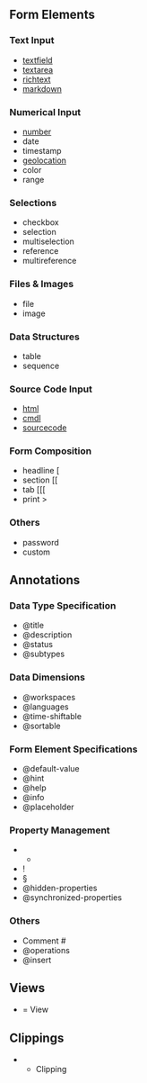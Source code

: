 ## Form Elements
### Text Input

* [textfield](formelement/textfield.md)
* [textarea](formelement/textarea.md)
* [richtext](formelement/richtext.md)
* [markdown](formelement/markdown.md)

### Numerical Input

* [number](formelement/number.md)
* date
* timestamp
* [geolocation](formelement/geolocation.md)
* color
* range

### Selections

* checkbox
* selection
* multiselection
* reference
* multireference

### Files & Images

* file
* image

### Data Structures
* table
* sequence

### Source Code Input
* [html](formelement/html.md)
* [cmdl](formelement/cmdl.md)
* [sourcecode](formelement/sourcecode.md)

### Form Composition
* headline [
* section [[
* tab [[[
* print >

### Others

* password
* custom

## Annotations
### Data Type Specification
* @title
* @description
* @status
* @subtypes

### Data Dimensions
* @workspaces
* @languages
* @time-shiftable
* @sortable

### Form Element Specifications

* @default-value
* @hint
* @help
* @info
* @placeholder

### Property Management
* *
* !
* §
* @hidden-properties
* @synchronized-properties

### Others
* Comment #
* @operations
* @insert

## Views
* = View

## Clippings
* + Clipping